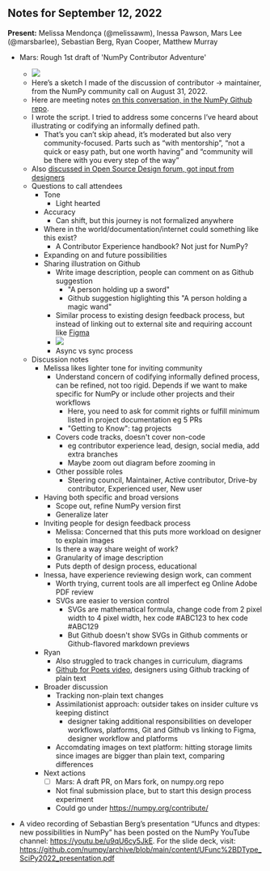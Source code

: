 ## Notes for September 12, 2022

**Present:** Melissa Mendonça (@melissawm), Inessa Pawson, Mars Lee (@marsbarlee), Sebastian Berg, Ryan Cooper, Matthew Murray

- Mars: Rough 1st draft of 'NumPy Contributor Adventure'
    - ![](https://i.imgur.com/EG3Z4BR.png)
    - Here’s a sketch I made of the discussion of contributor → maintainer, from the NumPy community call on August 31, 2022.
    - Here are meeting notes [on this conversation, in the NumPy Github repo](https://github.com/numpy/archive/blob/main/community_meetings/community-2022-08-31.md#new-topics).
    - I wrote the script. I tried to address some concerns I’ve heard about illustrating or codifying an informally defined path.
        - That’s you can’t skip ahead, it’s moderated but also very community-focused. Parts such as “with mentorship”, “not a quick or easy path, but one worth having” and “community will be there with you every step of the way”
    - Also [discussed in Open Source Design forum, got input from designers](https://discourse.opensourcedesign.net/t/open-source-comics-resources-collaboration-and-funding-for-making-comics-for-open-source-projects/3130/4)
    - Questions to call attendees
        - Tone
            - Light hearted
        - Accuracy
            - Can shift, but this journey is not formalized anywhere
        - Where in the world/documentation/internet could something like this exist?
            - A Contributor Experience handbook? Not just for NumPy?
        - Expanding on and future possibilities
        - Sharing illustration on Github
            - Write image description, people can comment on as Github suggestion
                - "A person holding up a sword"
                - Github suggestion higlighting this "A person holding a magic wand"
            - Similar process to existing design feedback process, but instead of linking out to external site and requiring account like [Figma](https://www.figma.com/file/7cVUnr5f4EG6yCRn2GJVQX/Untitled?node-id=0%3A1)
            - ![](https://i.imgur.com/ZzGtp9i.png)
            - Async vs sync process
    - Discussion notes
        - Melissa likes lighter tone for inviting community
            - Understand concern of codifying informally defined process, can be refined, not too rigid. Depends if we want to make specific for NumPy or include other projects and their workflows
                - Here, you need to ask for commit rights or fulfill minimum listed in project documentation eg 5 PRs
                - "Getting to Know": tag projects
            - Covers code tracks, doesn't cover non-code
                - eg contributor experience lead, design, social media, add extra branches
                - Maybe zoom out diagram before zooming in
            - Other possible roles
                - Steering council, Maintainer, Active contributor, Drive-by contributor, Experienced user, New user
        - Having both specific and broad versions
            - Scope out, refine NumPy version first
            - Generalize later
        - Inviting people for design feedback process
            - Melissa: Concerned that this puts more workload on designer to explain images
            - Is there a way share weight of work?
            - Granularity of image description
            - Puts depth of design process, educational
        - Inessa, have experience reviewing design work, can comment
            - Worth trying, current tools are all imperfect eg Online Adobe PDF review
            - SVGs are easier to version control
                - SVGs are mathematical formula, change code from 2 pixel width to 4 pixel width, hex code #ABC123 to hex code #ABC129
                - But Github doesn't show SVGs in Github comments or Github-flavored markdown previews
        - Ryan
            - Also struggled to track changes in curriculum, diagrams
            - [Github for Poets video](https://www.youtube.com/watch?v=BCQHnlnPusY), designers using Github tracking of plain text
        - Broader discussion
            - Tracking non-plain text changes
            - Assimilationist approach: outsider takes on insider culture vs keeping distinct
                - designer taking additional responsibilities on developer workflows, platforms, Git and Github vs linking to Figma, designer workflow and platforms
            - Accomdating images on text platform: hitting storage limits since images are bigger than plain text, comparing differences
        - Next actions
            - [ ] Mars: A draft PR, on Mars fork, on numpy.org repo
            - Not final submission place, but to start this design process experiment
            - Could go under https://numpy.org/contribute/
    
- A video recording of Sebastian Berg’s presentation “Ufuncs and dtypes: new possibilities in NumPy” has been posted on the NumPy YouTube channel: https://youtu.be/u9qU6cy5JkE.
For the slide deck, visit: https://github.com/numpy/archive/blob/main/content/UFunc%2BDType_SciPy2022_presentation.pdf
